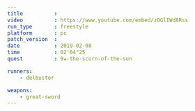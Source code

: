 ```yaml
---
title          :
video          : https://www.youtube.com/embed/zOGlIWd8Rss
run_type       : freestyle
platform       : pc
patch_version  : 
date           : 2019-02-08
time           : 02'04"25
quest          : 9★-the-scorn-of-the-sun

runners:
    - delbuster

weapons:
    - great-sword
---
```

